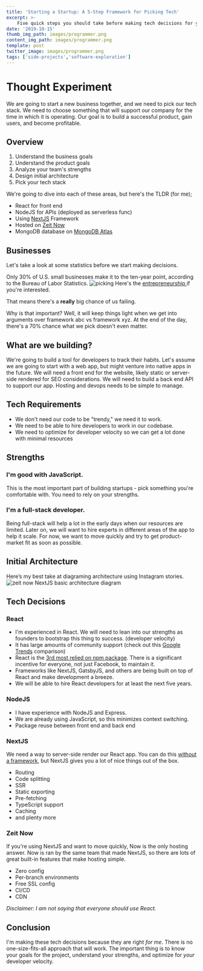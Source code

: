 ```yaml
---
title: 'Starting a Startup: A 5-Step Framework for Picking Tech'
excerpt: >-
    Five quick steps you should take before making tech decisions for your startup.
date: '2019-10-15'
thumb_img_path: images/programmer.png
content_img_path: images/programmer.png
template: post
twitter_image: images/programmer.png
tags: ['side-projects','software-exploration']
---
```

# Thought Experiment
We are going to start a new business together, and we need to pick our tech stack. We need to choose something that will support our company for the time in which it is operating. Our goal is to build a successful product, gain users, and become profitable.

## Overview
1. Understand the business goals
2. Understand the product goals
3. Analyze your team's strengths 
4. Design initial architecture
5. Pick your tech stack

We're going to dive into each of these areas, but here's the TLDR (for me);
- React for front end 
- NodeJS for APIs (deployed as serverless func)
- Using [NextJS](https://nextjs.org) Framework
- Hosted on [Zeit Now](https://zeit.co/home)
- MongoDB database on [MongoDB Atlas](https://cloud.mongodb.com)

## Businesses

Let's take a look at some statistics before we start making decisions.

Only 30% of U.S. small businesses make it to the ten-year point, according to the Bureau of Labor Statistics. 
![picking ](https://www.bls.gov/bdm/entrepreneurship/bdm_chart3.png)
Here's the [entrepreneurship ](https://www.bls.gov/bdm/entrepreneurship/bdm_chart3.htm) if you're interested.

That means there's a **really** big chance of us failing.

Why is that important? Well, it will keep things light when we get into arguments over framework abc vs framework xyz. At the end of the day, there's a 70% chance what we pick doesn't even matter.

## What are we building?
We're going to build a tool for developers to track their habits. Let's assume we are going to start with a web app, but might venture into native apps in the future. We will need a front end for the website, likely static or server-side rendered for SEO considerations. We will need to build a back end API to support our app. Hosting and devops needs to be simple to manage.

## Tech Requirements

- We don't need our code to be "trendy," we need it to work.
- We need to be able to hire developers to work in our codebase.
- We need to optimize for developer velocity so we can get a lot done with minimal resources

## Strengths
### I'm good with JavaScript.
This is the most important part of building startups - pick something you're comfortable with. You need to rely on your strengths.

### I'm a full-stack developer.
Being full-stack will help a lot in the early days when our resources are limited. Later on, we will want to hire experts in different areas of the app to help it scale. For now, we want to move quickly and try to get product-market fit as soon as possible.

## Initial Architecture
Here’s my best take at diagraming architecture using Instagram stories.
![zeit now NextJS basic architecture diagram](/images/now-nextjs-diagram.jpg)

## Tech Decisions

### React

- I'm experienced in React. We will need to lean into our strengths as founders to bootstrap this thing to success. (developer velocity)
- It has large amounts of community support (check out this [Google Trends](https://trends.google.com/trends/explore?date=2013-09-10%202019-10-10&geo=US&q=%2Fm%2F012l1vxv,sveltejs,vuejs) comparison)
- React is the [3rd most relied on npm package](https://www.npmjs.com/browse/depended). There is a significant incentive for everyone, not just Facebook, to maintain it.
- Frameworks like NextJS, GatsbyJS, and others are being built on top of React and make development a breeze. 
- We will be able to hire React developers for at least the next five years.

### NodeJS
- I have experience with NodeJS and Express.
- We are already using JavaScript, so this minimizes context switching.
- Package reuse between front end and back end

### NextJS
We need a way to server-side render our React app. You can do this [without a framework](https://medium.com/spreetail-engineering/approaching-server-side-rendering-in-an-existing-react-redux-application-2c403819a231), but NextJS gives you a lot of nice things out of the box. 
- Routing
- Code splitting
- SSR
- Static exporting
- Pre-fetching
- TypeScript support
- Caching
- and plenty more

### Zeit Now
If you're using NextJS and want to move quickly, Now is the only hosting answer. Now is ran by the same team that made NextJS, so there are lots of great built-in features that make hosting simple.
- Zero config
- Per-branch environments
- Free SSL config
- CI/CD 
- CDN

*Disclaimer: I am not saying that everyone should use React.*

## Conclusion
I'm making these tech decisions because they are right _for me_. There is no one-size-fits-all approach that will work. The important thing is to know your goals for the project, understand your strengths, and optimize for _your_ developer velocity.